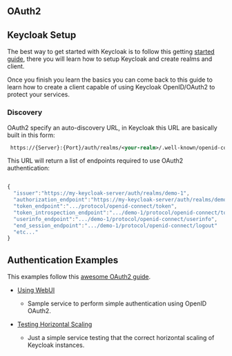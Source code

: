 ## OAuth2 

## Keycloak Setup 

The best way to get started with Keycloak is to follow this getting [started guide](https://www.keycloak.org/docs/latest/getting_started/index.html#_install-boot), there you will learn how to setup Keycloak and create realms and client. 

Once you finish you learn the basics you can come back to this guide to learn how to create a client capable of using Keycloak OpenID/OAuth2 to protect your services.


### Discovery

OAuth2 specify an auto-discovery URL, in Keycloak this URL are basically built in this form:

```xml
 https://{Server}:{Port}/auth/realms/<your-realm>/.well-known/openid-configuration
```
This URL will return a list of endpoints required to use OAuth2 authentication:

```js

{
  "issuer":"https://my-keycloak-server/auth/realms/demo-1",
  "authorization_endpoint":"https://my-keycloak-server/auth/realms/demo-1/protocol/openid-connect/auth",
  "token_endpoint":".../protocol/openid-connect/token",
  "token_introspection_endpoint":".../demo-1/protocol/openid-connect/token/introspect",
  "userinfo_endpoint":".../demo-1/protocol/openid-connect/userinfo",
  "end_session_endpoint":".../demo-1/protocol/openid-connect/logout"
  "etc..."
}
```


## Authentication Examples

This examples follow this [awesome OAuth2 guide](https://aaronparecki.com/oauth-2-simplified/).

- [Using WebUI](https://github.com/cesarvr/keycloak/tree/master/web-ui)
    - Sample service to perform simple authentication using OpenID OAuth2. 
    
- [Testing Horizontal Scaling](https://github.com/cesarvr/keycloak-examples/tree/master/robot)
    - Just a simple service testing that the correct horizontal scaling of Keycloak instances. 
    
    
    
